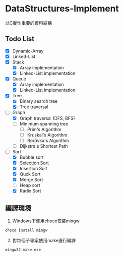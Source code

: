 # DataStructures-Implement

以C實作重要的資料結構

## Todo List

- [x] Dynamic-Array
- [x] Linked-List
- [x] Stack
    - [x] Array implementation
    - [x] Linked-List implementation
- [x] Queue
    - [x] Array implementation
    - [x] Linked-List implementation
- [x] Tree
    - [x] Binary search tree
    - [x] Tree traversal
- [ ] Graph
    - [x] Graph traversal (DFS, BFS)
    - [ ] Minimum spanning tree
        - [ ] Prim's Algorithm
        - [ ] Kruskal's Algorithm
        - [ ] Borůvka's Algorithm
    - [ ] Dijkstra's Shortest Path
- [ ] Sort
    - [x] Bubble sort
    - [x] Selection Sort
    - [x] Insertion Sort
    - [x] Quck Sort
    - [x] Merge Sort
    - [ ] Heap sort
    - [x] Radix Sort

## 編譯環境

1. Windows下使用choco安裝mingw

```cmd
choco install mingw
```

2. 對每個子專案使用make進行編譯

```cmd
mingw32-make.exe
```
